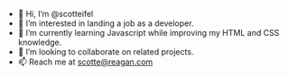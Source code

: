 - 👋 Hi, I’m @scotteifel
- 👀 I’m interested in landing a job as a developer.
- 🌱 I’m currently learning Javascript while improving my HTML and CSS knowledge.
- 💞️ I’m looking to collaborate on related projects.
- 📫 Reach me at scotte@reagan.com

